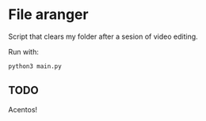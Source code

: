 # File aranger
Script that clears my folder after a sesion of video editing.

Run with:
```
python3 main.py
```

## TODO
Acentos!